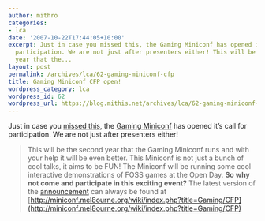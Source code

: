 ```yaml
---
author: mithro
categories:
- lca
date: '2007-10-22T17:44:05+10:00'
excerpt: Just in case you missed this, the Gaming Miniconf has opened it’s call for
  participation. We are not just after presenters either! This will be the second
  year that the...
layout: post
permalink: /archives/lca/62-gaming-miniconf-cfp
title: Gaming Miniconf CFP open!
wordpress_category: lca
wordpress_id: 62
wordpress_url: https://blog.mithis.net/archives/lca/62-gaming-miniconf-cfp
---
```

Just in case you [missed this](http://lists.linux.org.au/pipermail/lca-announce/2007-October/000085.html), the [Gaming Miniconf](http://miniconf.mel8ourne.org/wiki/index.php?title=Gaming) has opened it’s call for participation. We are not just after presenters either!
> This will be the second year that the Gaming Miniconf runs and with your help it will be even better. This Miniconf is not just a bunch of cool talks, it aims to be FUN! The Miniconf will be running some cool interactive demonstrations of FOSS games at the Open Day.
**So why not come and participate in this exciting event?**
The latest version of the [announcement](http://miniconf.mel8ourne.org/wiki/index.php?title=Gaming/CFP) can always be found at [http://miniconf.mel8ourne.org/wiki/index.php?title=Gaming/CFP](http://miniconf.mel8ourne.org/wiki/index.php?title=Gaming/CFP)
